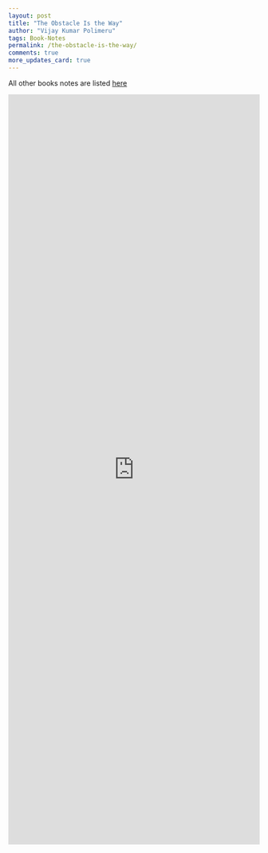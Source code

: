 ```yaml
---
layout: post
title: "The Obstacle Is the Way"
author: "Vijay Kumar Polimeru"
tags: Book-Notes
permalink: /the-obstacle-is-the-way/
comments: true
more_updates_card: true
---
```


All other books notes are listed [here](/all-book-notes-google-play/)

<iframe src="https://docs.google.com/document/d/e/2PACX-1vTKKvbXKgWGogfjaj2szUHDsLwKvZondw_REOm6B6UOHMAS3zkpXxMjn0cRcUuQ7kdsTMHy8QzDKU0q/pub?embedded=true"  frameborder="0" width="100%" height="1500" ></iframe>
